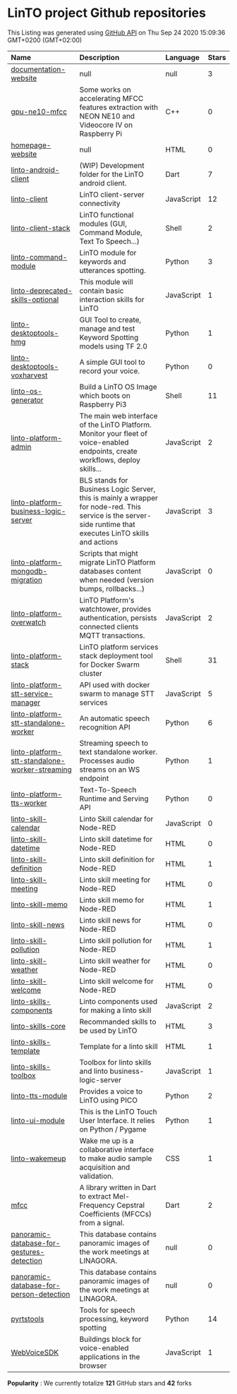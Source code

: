 # LinTO project Github repositories
 This Listing was generated using [GitHub API](https://api.github.com/users/linto-ai/repos) on Thu Sep 24 2020 15:09:36 GMT+0200 (GMT+02:00)

| Name | Description | Language | Stars |
|:-|:-|:-|:-|
|[documentation-website](https://github.com/linto-ai/documentation-website)|null|null|3|
|[gpu-ne10-mfcc](https://github.com/linto-ai/gpu-ne10-mfcc)|Some works on accelerating MFCC features extraction with NEON NE10 and Videocore IV on Raspberry Pi|C++|0|
|[homepage-website](https://github.com/linto-ai/homepage-website)|null|HTML|0|
|[linto-android-client](https://github.com/linto-ai/linto-android-client)|(WIP) Development folder for the LinTO android client.|Dart|7|
|[linto-client](https://github.com/linto-ai/linto-client)|LinTO client-server connectivity|JavaScript|12|
|[linto-client-stack](https://github.com/linto-ai/linto-client-stack)|LinTO functional modules (GUI, Command Module, Text To Speech...)|Shell|2|
|[linto-command-module](https://github.com/linto-ai/linto-command-module)|LinTO module for keywords and utterances spotting.|Python|3|
|[linto-deprecated-skills-optional](https://github.com/linto-ai/linto-deprecated-skills-optional)|This module will contain basic interaction skills for LinTO|JavaScript|1|
|[linto-desktoptools-hmg](https://github.com/linto-ai/linto-desktoptools-hmg)|GUI Tool to create, manage and test Keyword Spotting models using TF 2.0|Python|1|
|[linto-desktoptools-voxharvest](https://github.com/linto-ai/linto-desktoptools-voxharvest)|A simple GUI tool to record your voice. |Python|0|
|[linto-os-generator](https://github.com/linto-ai/linto-os-generator)|Build a LinTO OS Image which boots on Raspberry Pi3|Shell|11|
|[linto-platform-admin](https://github.com/linto-ai/linto-platform-admin)|The main web interface of the LinTO Platform. Monitor your fleet of voice-enabled endpoints, create workflows, deploy skills...|JavaScript|2|
|[linto-platform-business-logic-server](https://github.com/linto-ai/linto-platform-business-logic-server)|BLS stands for Business Logic Server, this is mainly a wrapper for node-red. This service is the server-side runtime that executes LinTO skills and actions|JavaScript|3|
|[linto-platform-mongodb-migration](https://github.com/linto-ai/linto-platform-mongodb-migration)|Scripts that might migrate LinTO Platform databases content when needed (version bumps, rollbacks...)|JavaScript|0|
|[linto-platform-overwatch](https://github.com/linto-ai/linto-platform-overwatch)|LinTO Platform's watchtower, provides authentication, persists connected clients MQTT transactions.|JavaScript|2|
|[linto-platform-stack](https://github.com/linto-ai/linto-platform-stack)|LinTO platform services stack deployment tool for Docker Swarm cluster|Shell|31|
|[linto-platform-stt-service-manager](https://github.com/linto-ai/linto-platform-stt-service-manager)|API used with docker swarm to manage STT services|JavaScript|5|
|[linto-platform-stt-standalone-worker](https://github.com/linto-ai/linto-platform-stt-standalone-worker)|An automatic speech recognition API|Python|6|
|[linto-platform-stt-standalone-worker-streaming](https://github.com/linto-ai/linto-platform-stt-standalone-worker-streaming)|Streaming speech to text standalone worker. Processes audio streams on an WS endpoint|Python|1|
|[linto-platform-tts-worker](https://github.com/linto-ai/linto-platform-tts-worker)|Text-To-Speech Runtime and Serving API|Python|0|
|[linto-skill-calendar](https://github.com/linto-ai/linto-skill-calendar)|Linto Skill calendar for Node-RED|JavaScript|0|
|[linto-skill-datetime](https://github.com/linto-ai/linto-skill-datetime)|Linto skill datetime for Node-RED|HTML|0|
|[linto-skill-definition](https://github.com/linto-ai/linto-skill-definition)|Linto skill definition for Node-RED|HTML|1|
|[linto-skill-meeting](https://github.com/linto-ai/linto-skill-meeting)|Linto skill meeting for Node-RED|HTML|0|
|[linto-skill-memo](https://github.com/linto-ai/linto-skill-memo)|Linto skill memo for Node-RED|HTML|1|
|[linto-skill-news](https://github.com/linto-ai/linto-skill-news)|Linto skill news for Node-RED|HTML|0|
|[linto-skill-pollution](https://github.com/linto-ai/linto-skill-pollution)|Linto skill pollution for Node-RED|HTML|1|
|[linto-skill-weather](https://github.com/linto-ai/linto-skill-weather)|Linto skill weather for Node-RED|HTML|0|
|[linto-skill-welcome](https://github.com/linto-ai/linto-skill-welcome)|Linto skill welcome for Node-RED|HTML|0|
|[linto-skills-components](https://github.com/linto-ai/linto-skills-components)|Linto components used for making a linto skill|JavaScript|2|
|[linto-skills-core](https://github.com/linto-ai/linto-skills-core)|Recommanded skills to be used by LinTO|HTML|3|
|[linto-skills-template](https://github.com/linto-ai/linto-skills-template)|Template for a linto skill|HTML|1|
|[linto-skills-toolbox](https://github.com/linto-ai/linto-skills-toolbox)|Toolbox for linto skills and linto business-logic-server|JavaScript|1|
|[linto-tts-module](https://github.com/linto-ai/linto-tts-module)|Provides a voice to LinTO using PICO|Python|2|
|[linto-ui-module](https://github.com/linto-ai/linto-ui-module)|This is the LinTO Touch User Interface. It relies on Python / Pygame|Python|1|
|[linto-wakemeup](https://github.com/linto-ai/linto-wakemeup)|Wake me up is a collaborative interface to make audio sample acquisition and validation.|CSS|1|
|[mfcc](https://github.com/linto-ai/mfcc)|A library written in Dart to extract Mel-Frequency Cepstral Coefficients (MFCCs) from a signal.|Dart|2|
|[panoramic-database-for-gestures-detection](https://github.com/linto-ai/panoramic-database-for-gestures-detection)|This database contains panoramic images of the work meetings at LINAGORA.|null|0|
|[panoramic-database-for-person-detection](https://github.com/linto-ai/panoramic-database-for-person-detection)|This database contains panoramic images of the work meetings at LINAGORA.|null|0|
|[pyrtstools](https://github.com/linto-ai/pyrtstools)|Tools for speech processing, keyword spotting|Python|14|
|[WebVoiceSDK](https://github.com/linto-ai/WebVoiceSDK)|Buildings block for voice-enabled applications in the browser|JavaScript|1|

__Popularity__ : We currently totalize __121__ GitHub stars and __42__ forks 

